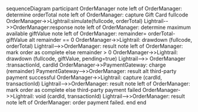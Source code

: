 sequenceDiagram
participant OrderManager
note left of OrderManager: determine orderTotal
note left of OrderManager: capture Gift Card fullcode 
OrderManager->>Lightrail:simulate(fullcode, orderTotal)
Lightrail-->>OrderManager:response
note left of OrderManager: determine maximum available giftValue 
note left of OrderManager: remainder= orderTotal-giftValue
alt remainder == 0
OrderManager->>Lightrail: drawdown (fullcode, orderTotal)
Lightrail-->>OrderManager: result
note left of OrderManager: mark order as complete
else remainder > 0
OrderManager->>Lightrail: drawdown (fullcode, giftValue, pending=true)
Lightrail-->> OrderManager :transactionId, cardId 
OrderManager->>PaymentGateway: charge (remainder)
PaymentGateway-->>OrderManager: result
alt third-party payment successful
OrderManager->>Lightrail: capture (cardId, transactionId)
Lightrail-->>OrderManager: result
note left of OrderManager: mark order as complete
else third-party payment failed
OrderManager->>Lightrail: void (cardId, transactionId)
Lightrail-->>OrderManager: result
note left of OrderManager: order payment failed.
end
end
